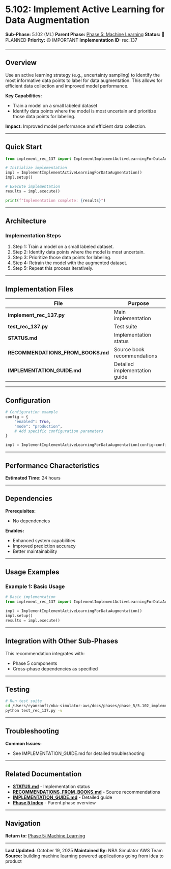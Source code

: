 # 5.102: Implement Active Learning for Data Augmentation

**Sub-Phase:** 5.102 (ML)
**Parent Phase:** [Phase 5: Machine Learning](../PHASE_5_INDEX.md)
**Status:** 🔵 PLANNED
**Priority:** 🟡 IMPORTANT
**Implementation ID:** rec_137

---

## Overview

Use an active learning strategy (e.g., uncertainty sampling) to identify the most informative data points to label for data augmentation. This allows for efficient data collection and improved model performance.

**Key Capabilities:**
- Train a model on a small labeled dataset
- Identify data points where the model is most uncertain and prioritize those data points for labeling.

**Impact:**
Improved model performance and efficient data collection.

---

## Quick Start

```python
from implement_rec_137 import ImplementImplementActiveLearningForDataAugmentation

# Initialize implementation
impl = ImplementImplementActiveLearningForDataAugmentation()
impl.setup()

# Execute implementation
results = impl.execute()

print(f"Implementation complete: {results}")
```

---

## Architecture

### Implementation Steps

1. Step 1: Train a model on a small labeled dataset.
2. Step 2: Identify data points where the model is most uncertain.
3. Step 3: Prioritize those data points for labeling.
4. Step 4: Retrain the model with the augmented dataset.
5. Step 5: Repeat this process iteratively.

---

## Implementation Files

| File | Purpose |
|------|---------|
| **implement_rec_137.py** | Main implementation |
| **test_rec_137.py** | Test suite |
| **STATUS.md** | Implementation status |
| **RECOMMENDATIONS_FROM_BOOKS.md** | Source book recommendations |
| **IMPLEMENTATION_GUIDE.md** | Detailed implementation guide |

---

## Configuration

```python
# Configuration example
config = {
    "enabled": True,
    "mode": "production",
    # Add specific configuration parameters
}

impl = ImplementImplementActiveLearningForDataAugmentation(config=config)
```

---

## Performance Characteristics

**Estimated Time:** 24 hours

---

## Dependencies

**Prerequisites:**
- No dependencies

**Enables:**
- Enhanced system capabilities
- Improved prediction accuracy
- Better maintainability

---

## Usage Examples

### Example 1: Basic Usage

```python
# Basic implementation
from implement_rec_137 import ImplementImplementActiveLearningForDataAugmentation

impl = ImplementImplementActiveLearningForDataAugmentation()
impl.setup()
results = impl.execute()
```

---

## Integration with Other Sub-Phases

This recommendation integrates with:
- Phase 5 components
- Cross-phase dependencies as specified

---

## Testing

```bash
# Run test suite
cd /Users/ryanranft/nba-simulator-aws/docs/phases/phase_5/5.102_implement_active_learning_for_data_augmentation
python test_rec_137.py -v
```

---

## Troubleshooting

**Common Issues:**
- See IMPLEMENTATION_GUIDE.md for detailed troubleshooting

---

## Related Documentation

- **[STATUS.md](STATUS.md)** - Implementation status
- **[RECOMMENDATIONS_FROM_BOOKS.md](RECOMMENDATIONS_FROM_BOOKS.md)** - Source recommendations
- **[IMPLEMENTATION_GUIDE.md](IMPLEMENTATION_GUIDE.md)** - Detailed guide
- **[Phase 5 Index](../PHASE_5_INDEX.md)** - Parent phase overview

---

## Navigation

**Return to:** [Phase 5: Machine Learning](../PHASE_5_INDEX.md)

---

**Last Updated:** October 19, 2025
**Maintained By:** NBA Simulator AWS Team
**Source:** building machine learning powered applications going from idea to product
